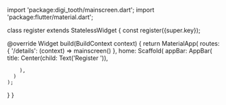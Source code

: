 import 'package:digi_tooth/mainscreen.dart';
import 'package:flutter/material.dart';

class register extends StatelessWidget {
  const register({super.key});

  @override
  Widget build(BuildContext context) {
    return MaterialApp(
      routes: {
        '/details': (context) => mainscreen()
      },
      home: Scaffold(
        appBar: AppBar(
          title: Center(child: Text('Register ')),

        ),
      )
    );
  }
}
